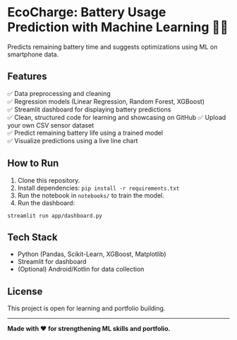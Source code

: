 # EcoCharge: Battery Usage Prediction with Machine Learning 🚀🔋

Predicts remaining battery time and suggests optimizations using ML on smartphone data.

## Features
✅ Data preprocessing and cleaning  
✅ Regression models (Linear Regression, Random Forest, XGBoost)  
✅ Streamlit dashboard for displaying battery predictions  
✅ Clean, structured code for learning and showcasing on GitHub
✅ Upload your own CSV sensor dataset  
✅ Predict remaining battery life using a trained model  
✅ Visualize predictions using a live line chart  


## How to Run
1. Clone this repository.
2. Install dependencies: `pip install -r requirements.txt`
3. Run the notebook in `notebooks/` to train the model.
4. Run the dashboard:
```
streamlit run app/dashboard.py
```

## Tech Stack
- Python (Pandas, Scikit-Learn, XGBoost, Matplotlib)
- Streamlit for dashboard
- (Optional) Android/Kotlin for data collection

## License
This project is open for learning and portfolio building.

---

**Made with ❤️ for strengthening ML skills and portfolio.**
